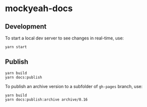 # mockyeah-docs

## Development

To start a local dev server to see changes in real-time, use:

```
yarn start
```

## Publish

```
yarn build
yarn docs:publish
```

To publish an archive version to a subfolder of `gh-pages` branch, use:

```
yarn build
yarn docs:publish:archive archive/0.16
```


